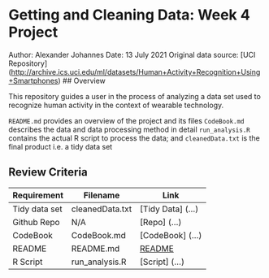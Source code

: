 # Getting and Cleaning Data: Week 4 Project

Author: Alexander Johannes Date: 13 July 2021 Original data source:
\[UCI Repository\]
(<http://archive.ics.uci.edu/ml/datasets/Human+Activity+Recognition+Using+Smartphones>)
\#\# Overview

This repository guides a user in the process of analyzing a data set
used to recognize human activity in the context of wearable technology.

`README.md` provides an overview of the project and its files
`CodeBook.md` describes the data and data processing method in detail
`run_analysis.R` contains the actual R script to process the data; and
`cleanedData.txt` is the final product i.e. a tidy data set

## Review Criteria

<table>
<thead>
<tr class="header">
<th>Requirement</th>
<th>Filename</th>
<th>Link</th>
</tr>
</thead>
<tbody>
<tr class="odd">
<td>Tidy data set</td>
<td>cleanedData.txt</td>
<td>[Tidy Data] (…)</td>
</tr>
<tr class="even">
<td>Github Repo</td>
<td>N/A</td>
<td>[Repo] (…)</td>
</tr>
<tr class="odd">
<td>CodeBook</td>
<td>CodeBook.md</td>
<td>[CodeBook] (…)</td>
</tr>
<tr class="even">
<td>README</td>
<td>README.md</td>
<td><a href="...">README</a></td>
</tr>
<tr class="odd">
<td>R Script</td>
<td>run_analysis.R</td>
<td>[Script] (…)</td>
</tr>
</tbody>
</table>
